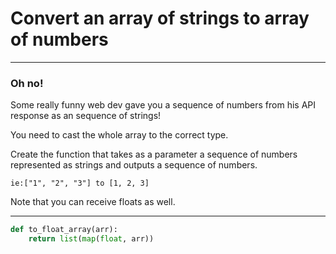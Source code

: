 # Convert an array of strings to array of numbers

---

### Oh no!
Some really funny web dev gave you a sequence of numbers from his API response as an sequence of strings!

You need to cast the whole array to the correct type.

Create the function that takes as a parameter a sequence of numbers represented as strings and outputs a sequence of numbers.

```
ie:["1", "2", "3"] to [1, 2, 3]
```

Note that you can receive floats as well.

---

```py
def to_float_array(arr): 
    return list(map(float, arr))
```
